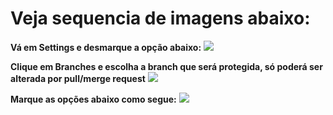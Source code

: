 
<h1>Veja sequencia de imagens abaixo:</h1>

<b>Vá em Settings e desmarque a opção abaixo:</b>
<img src="https://github.com/renedet/teste2/raw/tutorial/img/img1.png">

<b>Clique em Branches e escolha a branch que será protegida, só poderá ser alterada por pull/merge request</b>
<img src="https://github.com/renedet/teste2/raw/tutorial/img/img2.png">

<b>Marque as opções abaixo como segue:</b>
<img src="https://github.com/renedet/teste2/raw/tutorial/img/img3.png">
